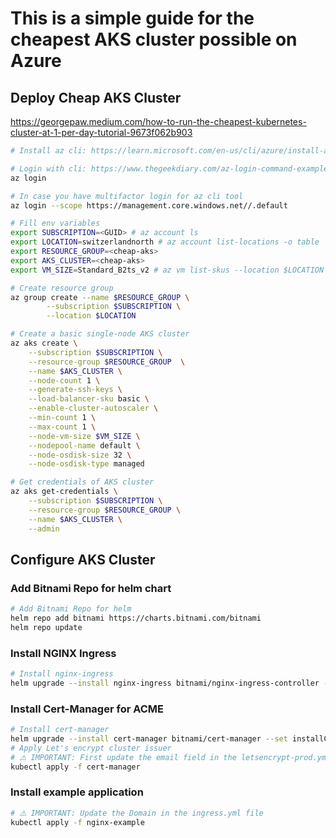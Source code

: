 # This is a simple guide for the cheapest AKS cluster possible on Azure

## Deploy Cheap AKS Cluster

https://georgepaw.medium.com/how-to-run-the-cheapest-kubernetes-cluster-at-1-per-day-tutorial-9673f062b903

```bash
# Install az cli: https://learn.microsoft.com/en-us/cli/azure/install-azure-cli

# Login with cli: https://www.thegeekdiary.com/az-login-command-examples-log-in-to-azure/
az login

# In case you have multifactor login for az cli tool
az login --scope https://management.core.windows.net//.default

# Fill env variables
export SUBSCRIPTION=<GUID> # az account ls
export LOCATION=switzerlandnorth # az account list-locations -o table
export RESOURCE_GROUP=<cheap-aks>
export AKS_CLUSTER=<cheap-aks>
export VM_SIZE=Standard_B2ts_v2 # az vm list-skus --location $LOCATION -o table

# Create resource group
az group create --name $RESOURCE_GROUP \
		--subscription $SUBSCRIPTION \
		--location $LOCATION

# Create a basic single-node AKS cluster
az aks create \
	--subscription $SUBSCRIPTION \
	--resource-group $RESOURCE_GROUP  \
	--name $AKS_CLUSTER \
	--node-count 1 \
	--generate-ssh-keys \
	--load-balancer-sku basic \
	--enable-cluster-autoscaler \
	--min-count 1 \
	--max-count 1 \
    --node-vm-size $VM_SIZE \
    --nodepool-name default \
    --node-osdisk-size 32 \
    --node-osdisk-type managed

# Get credentials of AKS cluster
az aks get-credentials \
	--subscription $SUBSCRIPTION \
	--resource-group $RESOURCE_GROUP \
	--name $AKS_CLUSTER \
    --admin
```

## Configure AKS Cluster

### Add Bitnami Repo for helm chart

```bash
# Add Bitnami Repo for helm
helm repo add bitnami https://charts.bitnami.com/bitnami
helm repo update
```

### Install NGINX Ingress

```bash
# Install nginx-ingress
helm upgrade --install nginx-ingress bitnami/nginx-ingress-controller --namespace nginx-ingress --create-namespace
```

### Install Cert-Manager for ACME

```bash
# Install cert-manager
helm upgrade --install cert-manager bitnami/cert-manager --set installCRDs=true --create-namespace -n cert-manager
# Apply Let's encrypt cluster issuer
# ⚠️ IMPORTANT: First update the email field in the letsencrypt-prod.yml file
kubectl apply -f cert-manager
```

### Install example application

```bash
# ⚠️ IMPORTANT: Update the Domain in the ingress.yml file
kubectl apply -f nginx-example
```
